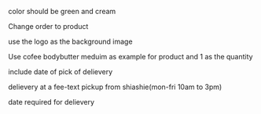 color should be green and cream

Change order to product

use the logo as the background image

Use cofee bodybutter meduim as example for product and 1 as the quantity

include date of pick of delievery

delievery at a fee-text
pickup from shiashie(mon-fri 10am to 3pm)

date required for delievery